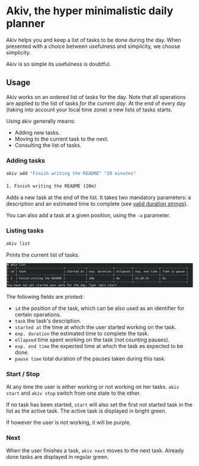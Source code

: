 # Akiv, the hyper minimalistic daily planner

Akiv helps you and keep a list of tasks to be done during the
day. When presented with a choice between usefulness and simplicity,
we choose simplicity.

Akiv is so simple its usefulness is doubtful.

## Usage

Akiv works on an ordered list of tasks for the day. Note that all
operations are applied to the list of tasks *for the current day*. At
the end of every day (taking into account your local time zone) a new
lists of tasks starts.

Using akiv generally means:

 - Adding new tasks.
 - Moving to the current task to the next.
 - Consulting the list of tasks.

### Adding tasks

```sh
akiv add "Finish writing the README" "20 minutes"

1. Finish writing the README (20m)
```

Adds a new task at the end of the list. It takes two mandatory
parameters: a description and an estimated time to complete (see
[valid duration
strings](https://www.freedesktop.org/software/systemd/man/systemd.time.html#Parsing%20Time%20Spans)).


You can also add a task at a given position, using the ```-a``` parameter.

### Listing tasks

```sh
akiv list
```

Prints the current list of tasks.

![First list](screenshots/list-1.png?raw=true)

The following fields are printed:

 * ```id``` the position of the task, which can be also used as an identifier for certain operations.
 * ```task``` the task's description.
 * ```started at``` the time at which the user started working on the task.
 * ```exp. duration``` the estimated time to complete the task.
 * ```ellapsed``` time spent working on the task (not counting pauses).
 * ```exp. end time``` the expected time at which the task es expected to be done.
 * ```pause time``` total duration of the pauses taken during this task.

### Start / Stop

At any time the user is either working or not working on her
tasks. ```akiv start``` and ```akiv stop``` switch from one state to
the other.

If no task has been started, ```start``` will also set the first not
started task in the list as the active task. The active task is displayed in bright green. 

If however the user is not working, it will be purple.

### Next

When the user finishes a task, ```akiv next``` moves to the next
task. Already done tasks are displayed in regular green.









